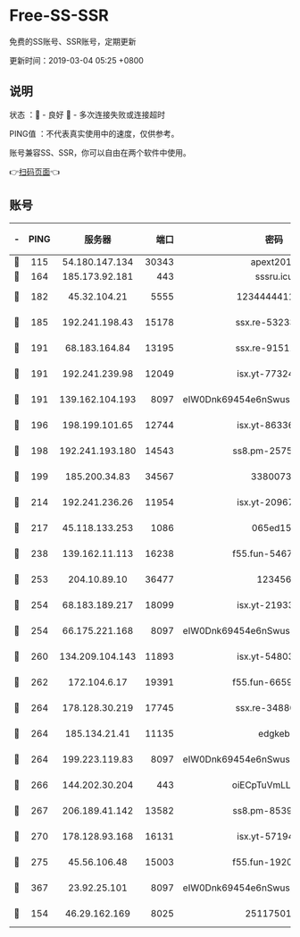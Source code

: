 # Free-SS-SSR

免费的SS账号、SSR账号，定期更新

更新时间：2019-03-04 05:25 +0800

## 说明

状态     ：🙂 - 良好 🙁 - 多次连接失败或连接超时

PING值   ：不代表真实使用中的速度，仅供参考。

账号兼容SS、SSR，你可以自由在两个软件中使用。

👉[扫码页面](https://liesauer.github.io/free-ss-ssr.github.io/)👈

## 账号

|-|PING|服务器|端口|密码|加密方式|区域|
|:----:|:----:|:-----:|-----:|:----:|:----:|:----:|
|🙂|115|54.180.147.134|30343|apext2019|chacha20|KR|
|🙂|164|185.173.92.181|443|sssru.icu|rc4-md5|RU|
|🙂|182|45.32.104.21|5555|1234444411111|aes-256-cfb|SG|
|🙂|185|192.241.198.43|15178|ssx.re-53233906|aes-256-cfb|US|
|🙂|191|68.183.164.84|13195|ssx.re-91511451|aes-256-cfb|US|
|🙂|191|192.241.239.98|12049|isx.yt-77324460|aes-256-cfb|US|
|🙂|191|139.162.104.193|8097|eIW0Dnk69454e6nSwuspv9DmS201tQ0D|aes-256-cfb|JP|
|🙂|196|198.199.101.65|12744|isx.yt-86336141|aes-256-cfb|US|
|🙂|198|192.241.193.180|14543|ss8.pm-25759164|aes-256-cfb|US|
|🙂|199|185.200.34.83|34567|33800731|aes-256-cfb|US|
|🙂|214|192.241.236.26|11954|isx.yt-20967574|aes-256-cfb|US|
|🙂|217|45.118.133.253|1086|065ed15a|aes-256-cfb|SG|
|🙂|238|139.162.11.113|16238|f55.fun-54673492|aes-256-cfb|SG|
|🙂|253|204.10.89.10|36477|123456|aes-256-cfb|US|
|🙂|254|68.183.189.217|18099|isx.yt-21933361|aes-256-cfb|SG|
|🙂|254|66.175.221.168|8097|eIW0Dnk69454e6nSwuspv9DmS201tQ0D|aes-256-cfb|US|
|🙂|260|134.209.104.143|11893|isx.yt-54803040|aes-256-cfb|SG|
|🙂|262|172.104.6.17|19391|f55.fun-66594253|aes-256-cfb|US|
|🙂|264|178.128.30.219|17745|ssx.re-34880503|aes-256-cfb|SG|
|🙂|264|185.134.21.41|11135|edgkeb|aes-256-cfb|GB|
|🙂|264|199.223.119.83|8097|eIW0Dnk69454e6nSwuspv9DmS201tQ0D|aes-256-cfb|US|
|🙂|266|144.202.30.204|443|oiECpTuVmLLxk4Ts|aes-256-cfb|US|
|🙂|267|206.189.41.142|13582|ss8.pm-85391880|aes-256-cfb|SG|
|🙂|270|178.128.93.168|16131|isx.yt-57194887|aes-256-cfb|SG|
|🙂|275|45.56.106.48|15003|f55.fun-19202286|aes-256-cfb|US|
|🙂|367|23.92.25.101|8097|eIW0Dnk69454e6nSwuspv9DmS201tQ0D|aes-256-cfb|US|
|🙂|154|46.29.162.169|8025|2511750146|aes-256-cfb|RU|
